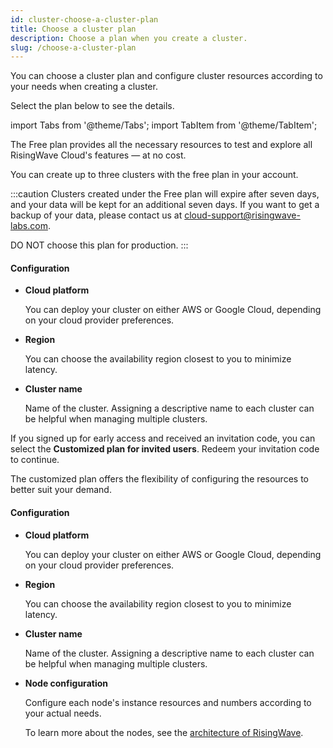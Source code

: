 ```yaml
---
id: cluster-choose-a-cluster-plan
title: Choose a cluster plan
description: Choose a plan when you create a cluster.
slug: /choose-a-cluster-plan
---
```


You can choose a cluster plan and configure cluster resources according to your needs when creating a cluster.

Select the plan below to see the details.

import Tabs from '@theme/Tabs';
import TabItem from '@theme/TabItem';

<Tabs>

<TabItem value="free" label="Free plan">

The Free plan provides all the necessary resources to test and explore all RisingWave Cloud's features — at no cost.

You can create up to three clusters with the free plan in your account.

:::caution
Clusters created under the Free plan will expire after seven days, and your data will be kept for an additional seven days. If you want to get a backup of your data, please contact us at cloud-support@risingwave-labs.com.

DO NOT choose this plan for production.
:::

#### **Configuration**

- **Cloud platform**
  
    You can deploy your cluster on either AWS or Google Cloud, depending on your cloud provider preferences.

- **Region**

    You can choose the availability region closest to you to minimize latency.

- **Cluster name**

    Name of the cluster. Assigning a descriptive name to each cluster can be helpful when managing multiple clusters.

</TabItem>

<TabItem value="customized" label="Customized plan">

If you signed up for early access and received an invitation code, you can select the **Customized plan for invited users**. Redeem your invitation code to continue.

The customized plan offers the flexibility of configuring the resources to better suit your demand.


#### **Configuration**

- **Cloud platform**
  
    You can deploy your cluster on either AWS or Google Cloud, depending on your cloud provider preferences.

- **Region**

    You can choose the availability region closest to you to minimize latency.

- **Cluster name**

    Name of the cluster. Assigning a descriptive name to each cluster can be helpful when managing multiple clusters.

- **Node configuration**

    Configure each node's instance resources and numbers according to your actual needs.
    
    To learn more about the nodes, see the [architecture of RisingWave](https://www.risingwave.dev/docs/current/architecture/).

</TabItem>

</Tabs>